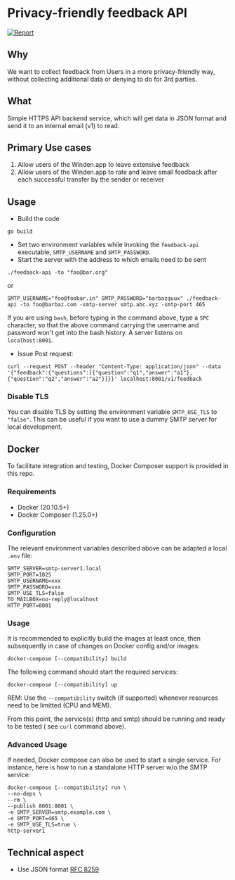 # Privacy-friendly feedback API

[![Report](https://goreportcard.com/report/github.com/LeastAuthority/feedback-api?style=flat)](https://goreportcard.com/report/github.com/LeastAuthority/feedback-api)

## Why

We want to collect feedback from Users in a more privacy-friendly way, without collecting additional data or denying to do for 3rd parties.

## What

Simple HTTPS API backend service, which will get data in JSON format and send it to an internal email (v1) to read.

## Primary Use cases

1. Allow users of the Winden.app to leave extensive feedback
2. Allow users of the Winden.app to rate and leave small feedback after each successful transfer by the sender or receiver

## Usage

 - Build the code

 `go build`

 - Set two environment variables while invoking the `feedback-api` executable, `SMTP_USERNAME` and `SMTP_PASSWORD`.
 - Start the server with the address to which emails need to be sent

 `./feedback-api -to "foo@bar.org"`

 or

 `SMTP_USERNAME="foo@foobar.in" SMTP_PASSWORD="barbazquux" ./feedback-api -to foo@barbaz.com -smtp-server smtp.abc.xyz -smtp-port 465`

If you are using `bash`, before typing in the command above, type a `SPC` character, so that the above command carrying the username and password won't get into the bash history.
A server listens on `localhost:8001`.

 - Issue Post request:

 `curl --request POST --header "Content-Type: application/json" --data '{"feedback":{"questions":[{"question":"q1","answer":"a1"},{"question":"q2","answer":"a2"}]}}' localhost:8001/v1/feedback`

### Disable TLS

You can disable TLS by setting the environment variable `SMTP_USE_TLS` to `"false"`. This can be useful if you want to use a dummy SMTP server for local development.

## Docker

To facilitate integration and testing, Docker Composer support is provided in this repo.

### Requirements

- Docker (20.10.5+)
- Docker Composer (1.25.0+)

### Configuration

The relevant environment variables described above can be adapted a local `.env` file:

```
SMTP_SERVER=smtp-server1.local
SMTP_PORT=1025
SMTP_USERNAME=xxx
SMTP_PASSWORD=xxx
SMTP_USE_TLS=false
TO_MAILBOX=no-reply@localhost
HTTP_PORT=8001
```

### Usage

It is recommended to explicitly build the images at least once, then subsequently in case of changes on Docker config and/or images:

```
docker-compose [--compatibility] build
```


The following command should start the required services:

```
docker-compose [--compatibility] up
```

REM: Use the `--compatibility` switch (if supported) whenever resources need to be limitted (CPU and MEM).

From this point, the service(s) (http and smtp) should be running and ready to be tested ( see `curl` command above).

### Advanced Usage

If needed, Docker compose can also be used to start a single service. For instance, here is how to run a standalone HTTP server w/o the SMTP service:

```
docker-compose [--compatibility] run \
--no-deps \
--rm \
--publish 8001:8001 \
-e SMTP_SERVER=smtp.example.com \
-e SMTP_PORT=465 \
-e SMTP_USE_TLS=true \
http-server1
```

## Technical aspect

- Use JSON format [RFC 8259](https://www.rfc-editor.org/rfc/rfc8259.html)
